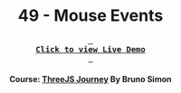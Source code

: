 <div align="center">

# 49 - Mouse Events

**[<kbd> <br> **Click to view Live Demo** <br> </kbd>][demo]**

#### Course: [ThreeJS Journey][course] By Bruno Simon

</div>

<!-----------------------------------{ Links }---------------------------------->

[demo]: https://mouse-events-threejs-journey.vercel.app
[course]: https://threejs-journey.com

